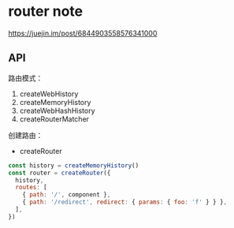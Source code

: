 # router note

https://juejin.im/post/6844903558576341000

## API

路由模式：

1. createWebHistory
2. createMemoryHistory
3. createWebHashHistory
4. createRouterMatcher

创建路由：

- createRouter

```js
const history = createMemoryHistory()
const router = createRouter({
  history,
  routes: [
    { path: '/', component },
    { path: '/redirect', redirect: { params: { foo: 'f' } } },
  ],
})
```

